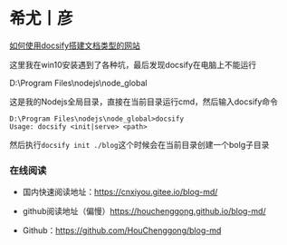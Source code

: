 # 希尤丨彦

[如何使用docsify搭建文档类型的网站](./docs/how-to-use-docsify.md)

这里我在win10安装遇到了各种坑，最后发现docsify在电脑上不能运行

D:\Program Files\nodejs\node_global

这是我的Nodejs全局目录，直接在当前目录运行cmd，然后输入docsify命令

```
D:\Program Files\nodejs\node_global>docsify
Usage: docsify <init|serve> <path>
```

然后执行`docsify init ./blog`这个时候会在当前目录创建一个bolg子目录

### 在线阅读

- 国内快速阅读地址：https://cnxiyou.gitee.io/blog-md/

- github阅读地址（偏慢）https://houchenggong.github.io/blog-md/

- Github：https://github.com/HouChenggong/blog-md



